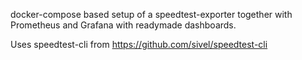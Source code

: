 docker-compose based setup of a speedtest-exporter together with Prometheus and Grafana with readymade dashboards.

Uses speedtest-cli from https://github.com/sivel/speedtest-cli
